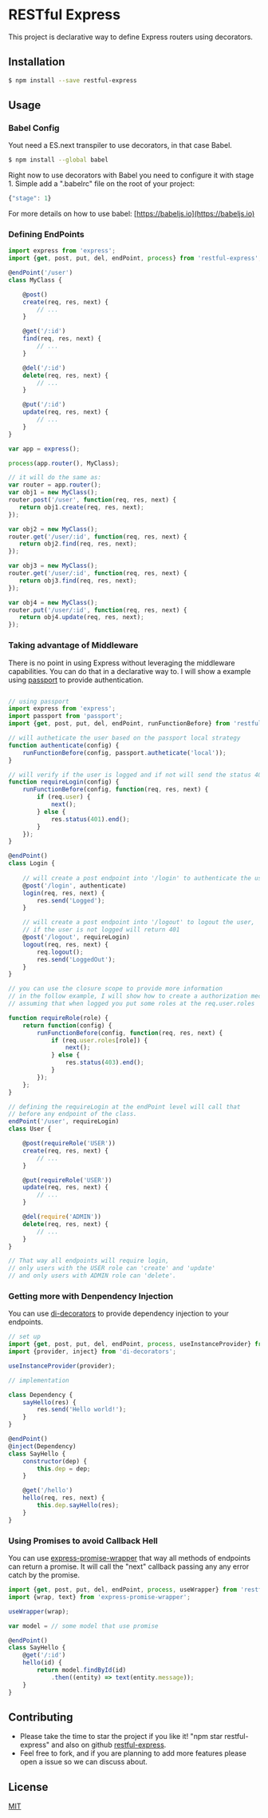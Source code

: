 # RESTful Express

This project is declarative way to define Express routers using decorators.

## Installation

```sh
$ npm install --save restful-express
```

## Usage

### Babel Config
Yout need a ES.next transpiler to use decorators, in that case Babel.
```sh
$ npm install --global babel 
```

Right now to use decorators with Babel you need to configure it with stage 1.
Simple add a ".babelrc" file on the root of your project:
```javascript
{"stage": 1}
```

For more details on how to use babel: [https://babeljs.io](https://babeljs.io)


### Defining EndPoints

```javascript
import express from 'express';
import {get, post, put, del, endPoint, process} from 'restful-express';

@endPoint('/user')
class MyClass {

    @post()
    create(req, res, next) {
        // ...
    }

    @get('/:id')
    find(req, res, next) {
        // ...
    }

    @del('/:id')
    delete(req, res, next) {
        // ...
    }

    @put('/:id')
    update(req, res, next) {
        // ...
    }
}

var app = express();

process(app.router(), MyClass);

// it will do the same as:
var router = app.router();
var obj1 = new MyClass();
router.post('/user', function(req, res, next) {
   return obj1.create(req, res, next); 
});

var obj2 = new MyClass();
router.get('/user/:id', function(req, res, next) {
   return obj2.find(req, res, next); 
});

var obj3 = new MyClass();
router.get('/user/:id', function(req, res, next) {
   return obj3.find(req, res, next); 
});

var obj4 = new MyClass();
router.put('/user/:id', function(req, res, next) {
   return obj4.update(req, res, next); 
});

```

### Taking advantage of Middleware

There is no point in using Express without leveraging the middleware capabilities.
You can do that in a declarative way to. I will show a example using [passport]() to provide authentication.

```javascript

// using passport 
import express from 'express';
import passport from 'passport';
import {get, post, put, del, endPoint, runFunctionBefore} from 'restful-express';

// will autheticate the user based on the passport local strategy
function authenticate(config) {
    runFunctionBefore(config, passport.autheticate('local'));
}

// will verify if the user is logged and if not will send the status 401
function requireLogin(config) {
    runFunctionBefore(config, function(req, res, next) {
        if (req.user) {
            next();
        } else {
            res.status(401).end();
        }
    });
}

@endPoint()
class Login {
    
    // will create a post endpoint into '/login' to authenticate the user
    @post('/login', authenticate)
    login(req, res, next) {
        res.send('Logged');
    }

    // will create a post endpoint into '/logout' to logout the user, 
    // if the user is not logged will return 401
    @post('/logout', requireLogin)
    logout(req, res, next) {
        req.logout();
        res.send('LoggedOut');
    }
}

// you can use the closure scope to provide more information
// in the follow example, I will show how to create a authorization mechanism
// assuming that when logged you put some roles at the req.user.roles 

function requireRole(role) {
    return function(config) {
        runFunctionBefore(config, function(req, res, next) {
            if (req.user.roles[role]) {
                next();
            } else {
                res.status(403).end();
            }
        });
    };
}

// defining the requireLogin at the endPoint level will call that 
// before any endpoint of the class.
endPoint('/user', requireLogin)
class User {

    @post(requireRole('USER'))
    create(req, res, next) {
        // ...
    }

    @put(requireRole('USER'))
    update(req, res, next) {
        // ...
    }

    @del(require('ADMIN'))
    delete(req, res, next) {
        // ...
    }
}

// That way all endpoints will require login, 
// only users with the USER role can 'create' and 'update' 
// and only users with ADMIN role can 'delete'.

```

### Getting more with Denpendency Injection

You can use [di-decorators](https://github.com/lgvo/di-decorators) to provide dependency injection to your endpoints.

```javascript
// set up
import {get, post, put, del, endPoint, process, useInstanceProvider} from 'restful-express';
import {provider, inject} from 'di-decorators';

useInstanceProvider(provider);

// implementation

class Dependency {
    sayHello(res) {
        res.send('Hello world!');
    }
}

@endPoint()
@inject(Dependency)
class SayHello {
    constructor(dep) {
        this.dep = dep;
    }

    @get('/hello')
    hello(req, res, next) {
        this.dep.sayHello(res);
    }
}

```

### Using Promises to avoid Callback Hell

You can use [express-promise-wrapper](https://github.com/lgvo/express-promise-wrapper) that way all methods of endpoints can return a promise.
It will call the "next" callback passing any any error catch by the promise.

```javascript
import {get, post, put, del, endPoint, process, useWrapper} from 'restful-express';
import {wrap, text} from 'express-promise-wrapper';

useWrapper(wrap);

var model = // some model that use promise

@endPoint()
class SayHello {
    @get('/:id')
    hello(id) {
        return model.findById(id)
            .then((entity) => text(entity.message));
    }
}

```

## Contributing

* Please take the time to star the project if you like it! "npm star restful-express" and also on github [restful-express](https://github.com/lgvo/restful-express).
* Feel free to fork, and if you are planning to add more features please open a issue so we can discuss about.

## License
[MIT](LICENSE)
